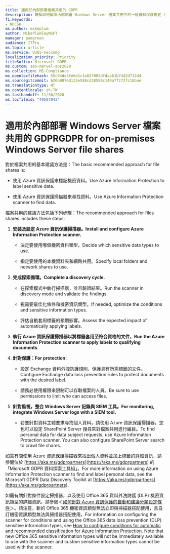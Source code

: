 ```yaml
---
title: 適用於內部部署檔案共用的 GDPR
description: 瞭解如何解決內部部署 Windows Server 檔案共用中的一般資料保護規定 (GDPR) 需求。
f1.keywords:
- NOCSH
ms.author: mikeplum
author: MikePlumleyMSFT
manager: pamgreen
audience: ITPro
ms.topic: article
ms.service: O365-seccomp
localization_priority: Priority
titleSuffix: Microsoft GDPR
ms.custom: seo-marvel-apr2020
ms.collection: MS-Compliance
ms.openlocfilehash: 55c94de3fe6e1c1a827003dfdaa61b74d2d712d4
ms.sourcegitcommit: 626b0076d133e588cd28598c149a7f272fc18bae
ms.translationtype: HT
ms.contentlocale: zh-TW
ms.lasthandoff: 11/30/2020
ms.locfileid: "49507043"
---
```

# <a name="gdpr-for-on-premises-windows-server-file-shares"></a><span data-ttu-id="b0e24-103">適用於內部部署 Windows Server 檔案共用的 GDPR</span><span class="sxs-lookup"><span data-stu-id="b0e24-103">GDPR for on-premises Windows Server file shares</span></span>

<span data-ttu-id="b0e24-104">對於檔案共用的基本建議方法是：</span><span class="sxs-lookup"><span data-stu-id="b0e24-104">The basic recommended approach for file shares is:</span></span>

-   <span data-ttu-id="b0e24-105">使用 Azure 資訊保護來標記機密資料。</span><span class="sxs-lookup"><span data-stu-id="b0e24-105">Use Azure Information Protection to label sensitive data.</span></span>

-   <span data-ttu-id="b0e24-106">使用 Azure 資訊保護掃描器來尋找資料。</span><span class="sxs-lookup"><span data-stu-id="b0e24-106">Use Azure Information Protection scanner to find data.</span></span>

<span data-ttu-id="b0e24-107">檔案共用的建議方法包括下列步驟：</span><span class="sxs-lookup"><span data-stu-id="b0e24-107">The recommended approach for files shares includes these steps:</span></span>

1.  <span data-ttu-id="b0e24-108">**安裝及設定 Azure 資訊保護掃描器。**</span><span class="sxs-lookup"><span data-stu-id="b0e24-108">**Install and configure Azure Information Protection scanner.**</span></span>

    -   <span data-ttu-id="b0e24-109">決定要使用哪個機密資料類型。</span><span class="sxs-lookup"><span data-stu-id="b0e24-109">Decide which sensitive data types to use.</span></span>

    -   <span data-ttu-id="b0e24-110">指定要使用的本機資料夾和網路共用。</span><span class="sxs-lookup"><span data-stu-id="b0e24-110">Specify local folders and network shares to use.</span></span>

2.  <span data-ttu-id="b0e24-111">**完成探索循環。**</span><span class="sxs-lookup"><span data-stu-id="b0e24-111">**Complete a discovery cycle.**</span></span>

    -   <span data-ttu-id="b0e24-112">在探索模式中執行掃描器，並且驗證結果。</span><span class="sxs-lookup"><span data-stu-id="b0e24-112">Run the scanner in discovery mode and validate the findings.</span></span>

    -   <span data-ttu-id="b0e24-113">視需要最佳化條件和機密資訊類型。</span><span class="sxs-lookup"><span data-stu-id="b0e24-113">If needed, optimize the conditions and sensitive information types.</span></span>

    -   <span data-ttu-id="b0e24-114">評估自動套用標籤的預期影響。</span><span class="sxs-lookup"><span data-stu-id="b0e24-114">Assess the expected impact of automatically applying labels.</span></span>

3.  <span data-ttu-id="b0e24-115">**執行 Azure 資訊保護掃描器以將標籤套用至符合資格的文件**。</span><span class="sxs-lookup"><span data-stu-id="b0e24-115">**Run the Azure Information Protection scanner to apply labels to qualifying documents**.</span></span>

4.  <span data-ttu-id="b0e24-116">**針對保護：**</span><span class="sxs-lookup"><span data-stu-id="b0e24-116">**For protection:**</span></span>

    -   <span data-ttu-id="b0e24-117">設定 Exchange 資料外洩防護規則，保護具有所需標籤的文件。</span><span class="sxs-lookup"><span data-stu-id="b0e24-117">Configure Exchange data loss prevention rules to protect documents with the desired label.</span></span>

    -   <span data-ttu-id="b0e24-118">請務必使用權限來限制可以存取檔案的人員。</span><span class="sxs-lookup"><span data-stu-id="b0e24-118">Be sure to use permissions to limit who can access files.</span></span>

5.  <span data-ttu-id="b0e24-119">**針對監視，整合 Windows Server 記錄與 SIEM 工具。**</span><span class="sxs-lookup"><span data-stu-id="b0e24-119">**For monitoring, integrate Windows Server logs with a SIEM tool.**</span></span>

    -   <span data-ttu-id="b0e24-p101">若要針對資料主體要求尋找個人資料，請使用 Azure 資訊保護掃描器。您也可以設定 SharePoint Server 搜尋來對檔案共用進行編目。</span><span class="sxs-lookup"><span data-stu-id="b0e24-p101">To find personal data for data subject requests, use Azure Information Protection scanner. You can also configure SharePoint Server search to crawl file shares.</span></span>

<span data-ttu-id="b0e24-122">如需有關使用 Azure 資訊保護掃描器來找出個人資料並加上標籤的詳細資訊，請參閱位於 [https://aka.ms/gdprpartners](<https://aka.ms/gdprpartners>) 的「Microsoft GDPR 資料探索工具組」。</span><span class="sxs-lookup"><span data-stu-id="b0e24-122">For more information on using Azure Information Protection scanner to find and label personal data, see the Microsoft GDPR Data Discovery Toolkit at [https://aka.ms/gdprpartners](<https://aka.ms/gdprpartners>).</span></span>

<span data-ttu-id="b0e24-p102">如需有關針對條件設定掃描器，以及使用 Office 365 資料外洩防護 (DLP) 機密資訊類型的詳細資訊，請參閱＜[如何針對 Azure 資訊保護的自動和建議分類設定條件](https://docs.microsoft.com/information-protection/deploy-use/configure-policy-classification)＞。請注意，新的 Office 365 機密資訊類型無法立即與掃描器搭配使用，且自訂機密資訊類型無法與掃描器搭配使用。</span><span class="sxs-lookup"><span data-stu-id="b0e24-p102">For information on configuring the scanner for conditions and using the Office 365 data loss prevention (DLP) sensitive information types, see [How to configure conditions for automatic and recommended classification for Azure Information Protection](https://docs.microsoft.com/information-protection/deploy-use/configure-policy-classification). Note that new Office 365 sensitive information types will not be immediately available to use with the scanner and custom sensitive information types cannot be used with the scanner.</span></span>
